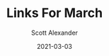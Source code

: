---
layout: podcast
title: "Links For March"
author: Scott Alexander
description: https://astralcodexten.substack.com/p/links-for-march
date: 2021-03-03
length: 3701859
duration: 925
guid: links-for-march
---